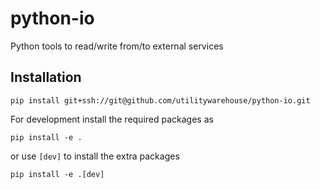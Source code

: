 # python-io

Python tools to read/write from/to external services

## Installation

```
pip install git+ssh://git@github.com/utilitywarehouse/python-io.git
```

For development install the required packages as

```
pip install -e .
```

or use `[dev]` to install the extra packages

```
pip install -e .[dev]
```
